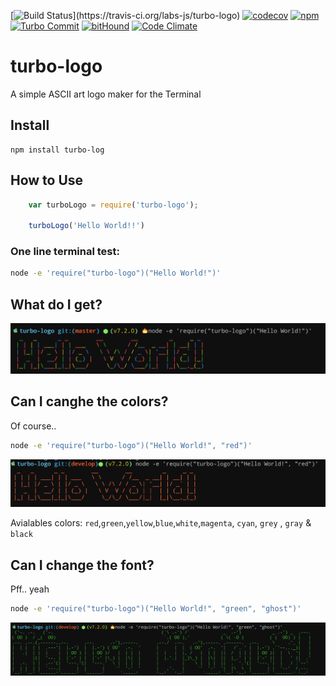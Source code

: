 [![Build Status](https://travis-ci.org/labs-js/turbo-logo.svg?)](https://travis-ci.org/labs-js/turbo-logo)
[![codecov](https://codecov.io/gh/labs-js/turbo-logo/branch/develop/graph/badge.svg)](https://codecov.io/gh/labs-js/turbo-logo)
[![npm](https://img.shields.io/npm/v/turbo-logo.svg?style=flat)](https://www.npmjs.com/package/turbo-logo)
[![Turbo Commit](https://img.shields.io/badge/Turbo_Commit-on-3DD1F2.svg)](https://github.com/labs-js/turbo-git/blob/master/CONVENTION.md)
[![bitHound](https://www.bithound.io/github/labs-js/turbo-logo/badges/score.svg)](https://www.bithound.io/github/labs-js/turbo-logo)
[![Code Climate](https://codeclimate.com/github/labs-js/turbo-commit/badges/gpa.svg)](https://codeclimate.com/github/labs-js/turbo-logo)

# turbo-logo

A simple ASCII art logo maker for the Terminal

## Install

```
npm install turbo-log
```

## How to Use


```javascript
    var turboLogo = require('turbo-logo');

    turboLogo('Hello World!!')
```

### One line terminal test:

```bash
node -e 'require("turbo-logo")("Hello World!")'
```

## What do I get?

<img alt="Screenshot" src="assests/screenshot.png"/>

## Can I canghe the colors?

Of course..

```bash
node -e 'require("turbo-logo")("Hello World!", "red")'
```

<img alt="Screenshot2" src="assests/screenshot2.png"/>

Avialables colors: `red`,`green`,`yellow`,`blue`,`white`,`magenta`, `cyan`, `grey` , `gray` & `black`


## Can I change the font?

Pff.. yeah

```bash
node -e 'require("turbo-logo")("Hello World!", "green", "ghost")'
```
<img alt="Screenshot3" src="assests/screenshot3.png"/>


